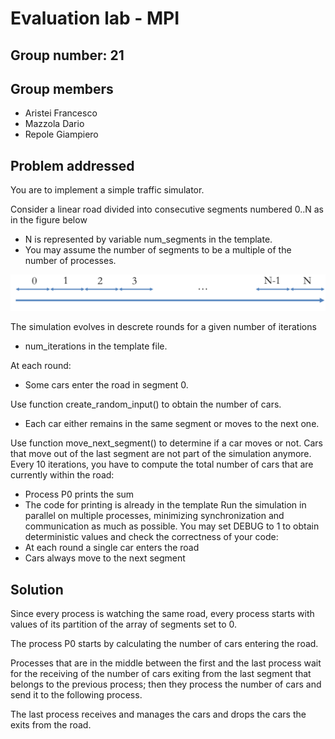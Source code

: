 # Evaluation lab - MPI

## Group number: 21

## Group members

- Aristei Francesco
- Mazzola Dario
- Repole Giampiero

## Problem addressed

You are to implement a simple traffic simulator.

Consider a linear road divided into consecutive segments numbered 0..N as in the figure below
- N is represented by variable num_segments in the template.
- You may assume the number of segments to be a multiple of the number of processes.

![mpi](./mpi.png "mpi")

The simulation evolves in descrete rounds for a given number of iterations
- num_iterations in the template file.

At each round:
- Some cars enter the road in segment 0.

Use function create_random_input() to obtain the number of cars.

- Each car either remains in the same segment or moves to the next one.

Use function move_next_segment() to determine if a car moves or not.
Cars that move out of the last segment are not part of the simulation anymore.
Every 10 iterations, you have to compute the total number of cars that are currently within the road:
- Process P0 prints the sum
- The code for printing is already in the template
Run the simulation in parallel on multiple processes, minimizing synchronization and communication as much as possible.
You may set DEBUG to 1 to obtain deterministic values and check the correctness of your code:
- At each round a single car enters the road
- Cars always move to the next segment

## Solution

Since every process is watching the same road, every process starts with values of its partition of the array of segments set to 0. 

The process P0 starts by calculating the number of cars entering the road.

Processes that are in the middle between the first and the last process wait for the receiving of the number of cars exiting from the last segment that belongs to the previous process; then they process the number of cars and send it to the following process. 

The last process receives and manages the cars and drops the cars the exits from the road.
